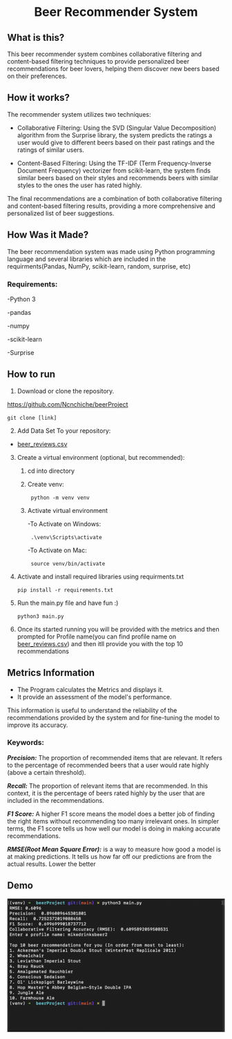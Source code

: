<h1 align="center">Beer Recommender System</h1>


## What is this?

This beer recommender system combines collaborative filtering and content-based filtering techniques to provide personalized beer recommendations for beer lovers, helping them discover new beers based on their preferences.


## How it works?

The recommender system utilizes two techniques:

-   Collaborative Filtering: Using the SVD (Singular Value Decomposition) algorithm from the Surprise library, the system predicts the ratings a user would give to different beers based on their past ratings and the ratings of similar users.

-   Content-Based Filtering: Using the TF-IDF (Term Frequency-Inverse Document Frequency) vectorizer from scikit-learn, the system finds similar beers based on their styles and recommends beers with similar styles to the ones the user has rated highly.

The final recommendations are a combination of both collaborative filtering and content-based filtering results, providing a more comprehensive and personalized list of beer suggestions.



## How Was it Made?

The beer recommendation system was made using Python programming language and several libraries which are included in the requirments(Pandas, NumPy, scikit-learn, random, surprise, etc)

### Requirements:

-Python 3

-pandas

-numpy

-scikit-learn

-Surprise


## How to run

1. Download or clone the repository.

https://github.com/Ncnchiche/beerProject


    git clone [link]


2. Add Data Set To your repository:

- [beer_reviews.csv](https://data.world/socialmediadata/beeradvocate/workspace/file?filename=beer_reviews.csv)

3. Create a virtual environment (optional, but recommended):

    1. cd into directory
    
    2. Create venv:
            
            python -m venv venv
     
    3. Activate virtual environment
            
        -To Activate on Windows:

            .\venv\Scripts\activate


        -To Activate on Mac:

            source venv/bin/activate

            
4. Activate and install required libraries using requirments.txt
    ```
    pip install -r requirements.txt
    ```

5. Run the main.py file and have fun :)
    ```
    python3 main.py
    ```

6. Once its started running you will be provided with the metrics and then prompted for Profile name(you can find profile name on [beer_reviews.csv](https://data.world/socialmediadata/beeradvocate/workspace/file?filename=beer_reviews.csv)) and then itll provide you with the top 10 recommendations

## Metrics Information

- The Program calculates the Metrics and displays it. 
- It provide an assessment of the model's performance. 

This information is useful to understand the reliability of the recommendations provided by the system and for fine-tuning the model to improve its accuracy.

### Keywords:

***Precision:*** The proportion of recommended items that are relevant. It refers to the percentage of recommended beers that a user would rate highly (above a certain threshold).

***Recall:*** The proportion of relevant items that are recommended. In this context, it is the percentage of beers rated highly by the user that are included in the recommendations.

***F1 Score:*** A higher F1 score means the model does a better job of finding the right items without recommending too many irrelevant ones. In simpler terms, the F1 score tells us how well our model is doing in making accurate recommendations.

***RMSE(Root Mean Square Error):*** is a way to measure how good a model is at making predictions. It tells us how far off our predictions are from the actual results. Lower the better


## Demo
 
 
![My Image](samplePicture.png)
